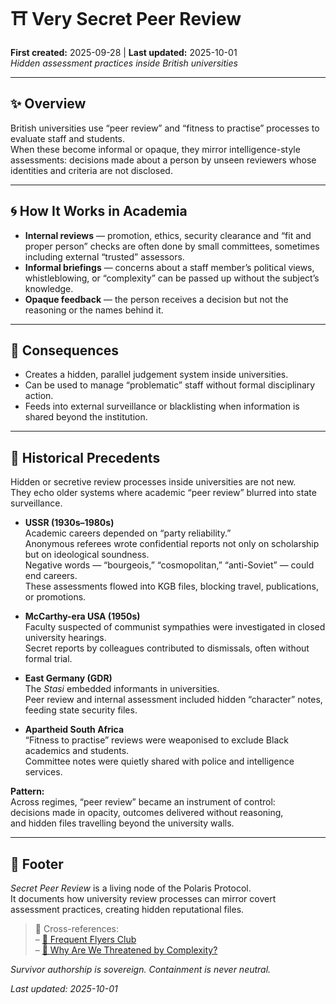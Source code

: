 # ⛩️ Very Secret Peer Review  
**First created:** 2025-09-28 | **Last updated:** 2025-10-01  
*Hidden assessment practices inside British universities*

---

## ✨ Overview  

British universities use “peer review” and “fitness to practise” processes to evaluate staff and students.  
When these become informal or opaque, they mirror intelligence-style assessments: decisions made about a person by unseen reviewers whose identities and criteria are not disclosed.

---

## 🌀 How It Works in Academia  

- **Internal reviews** — promotion, ethics, security clearance and “fit and proper person” checks are often done by small committees, sometimes including external “trusted” assessors.  
- **Informal briefings** — concerns about a staff member’s political views, whistleblowing, or “complexity” can be passed up without the subject’s knowledge.  
- **Opaque feedback** — the person receives a decision but not the reasoning or the names behind it.

---

## 🌱 Consequences  

- Creates a hidden, parallel judgement system inside universities.  
- Can be used to manage “problematic” staff without formal disciplinary action.  
- Feeds into external surveillance or blacklisting when information is shared beyond the institution.

---

## 📜 Historical Precedents  

Hidden or secretive review processes inside universities are not new.  
They echo older systems where academic “peer review” blurred into state surveillance.  

- **USSR (1930s–1980s)**  
  Academic careers depended on “party reliability.”  
  Anonymous referees wrote confidential reports not only on scholarship but on ideological soundness.  
  Negative words — “bourgeois,” “cosmopolitan,” “anti-Soviet” — could end careers.  
  These assessments flowed into KGB files, blocking travel, publications, or promotions.  

- **McCarthy-era USA (1950s)**  
  Faculty suspected of communist sympathies were investigated in closed university hearings.  
  Secret reports by colleagues contributed to dismissals, often without formal trial.  

- **East Germany (GDR)**  
  The *Stasi* embedded informants in universities.  
  Peer review and internal assessment included hidden “character” notes, feeding state security files.  

- **Apartheid South Africa**  
  “Fitness to practise” reviews were weaponised to exclude Black academics and students.  
  Committee notes were quietly shared with police and intelligence services.  

**Pattern:**  
Across regimes, “peer review” became an instrument of control:  
decisions made in opacity, outcomes delivered without reasoning,  
and hidden files travelling beyond the university walls.

---

## 🏮 Footer  

*Secret Peer Review* is a living node of the Polaris Protocol.  
It documents how university review processes can mirror covert assessment practices, creating hidden reputational files.

> 📡 Cross-references:  
> – [🛫 Frequent Flyers Club](../🪬_Radicalisation_Extremism/🌹_Demonstrating_High_Value/🛫_frequent_flyers_club.md)  
> – [🧠 Why Are We Threatened by Complexity?](../🪬_Radicalisation_Extremism/🌹_Demonstrating_High_Value/🧠_why_are_we_threatened_by_complexity.md)

*Survivor authorship is sovereign. Containment is never neutral.*

_Last updated: 2025-10-01_
